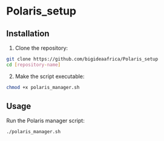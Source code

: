 # Polaris_setup

## Installation

1. Clone the repository:
```bash
git clone https://github.com/bigideaafrica/Polaris_setup
cd [repository-name]
```

2. Make the script executable:
```bash
chmod +x polaris_manager.sh
```

## Usage

Run the Polaris manager script:
```bash
./polaris_manager.sh
```
